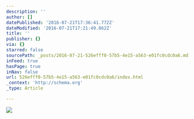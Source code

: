 ```yaml
---
description: ''
author: []
datePublished: '2016-07-21T17:36:41.772Z'
dateModified: '2016-07-21T17:21:49.862Z'
title: ''
publisher: {}
via: {}
starred: false
sourcePath: _posts/2016-07-21-526efff0-57b5-4e15-a563-e01fc0cdc0a6.md
inFeed: true
hasPage: true
inNav: false
url: 526efff0-57b5-4e15-a563-e01fc0cdc0a6/index.html
_context: 'http://schema.org'
_type: Article

---
```

![](https://the-grid-user-content.s3-us-west-2.amazonaws.com/40ea9b2b-f629-4220-b1c5-bbb194ca57c5.jpg)